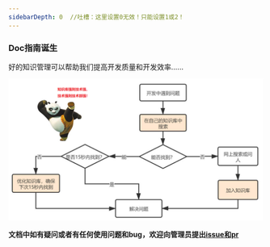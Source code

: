 ```yaml
---
sidebarDepth: 0  //吐槽：这里设置0无效！只能设置1或2！
---
```

  
### Doc指南诞生

 好的知识管理可以帮助我们提高开发质量和开发效率...... 

![](../.vuepress/public/img/name.png)

**文档中如有疑问或者有任何使用问题和bug，欢迎向管理员提出[issue和pr]()**
 
 